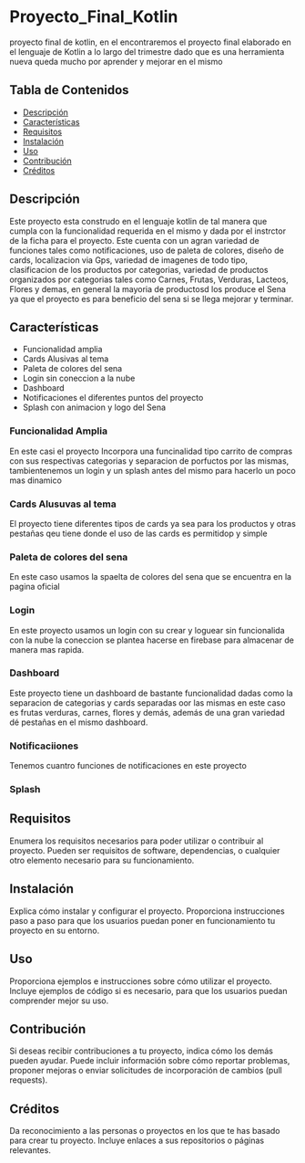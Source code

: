 # 
 

# Proyecto_Final_Kotlin

proyecto final de kotlin, en el encontraremos el proyecto final elaborado en el lenguaje de Kotlin a lo largo del trimestre dado que es una herramienta nueva queda mucho por aprender y mejorar en el mismo 

## Tabla de Contenidos
- [Descripción](#descripción)
- [Características](#características)
- [Requisitos](#requisitos)
- [Instalación](#instalación)
- [Uso](#uso)
- [Contribución](#contribución)
- [Créditos](#créditos)

## Descripción

Este proyecto esta construdo en el lenguaje kotlin de tal manera que cumpla con la funcionalidad requerida en  el mismo y dada por el instrctor de la ficha para  el proyecto. Este cuenta con un agran variedad de funciones tales como notificaciones, uso de paleta de colores, diseño de cards, localizacion via Gps, variedad de imagenes de todo tipo, clasificacion de los productos por categorias, variedad de productos organizados por categorias tales como Carnes, Frutas, Verduras, Lacteos, Flores y demas, en general la mayoria de productosd los produce el Sena ya que el proyecto es para beneficio del sena si se llega mejorar y terminar. 

## Características

* Funcionalidad amplia
* Cards Alusivas al tema
* Paleta de colores del sena
* Login sin coneccion a la nube 
* Dashboard 
* Notificaciones el diferentes puntos del proyecto
* Splash con animacion y logo del Sena



### Funcionalidad Amplia 

En este casi el proyecto Incorpora una funcinalidad tipo carrito de compras con sus respectivas categorias y separacion de porfuctos por las mismas, tambientenemos un login y un splash antes del mismo para hacerlo un poco mas dinamico 


### Cards Alusuvas al tema 

El proyecto tiene diferentes tipos de cards ya sea para los productos y otras pestañas qeu tiene donde el uso de las cards es permitidop y simple 

### Paleta de colores del sena 

En este caso usamos la spaelta de colores del sena que se encuentra en la pagina oficial 

### Login 

En este proyecto usamos un  login con su crear y loguear sin funcionalida con la nube la coneccion se plantea hacerse en firebase para almacenar de manera mas rapida.


### Dashboard 

Este proyecto tiene un dashboard de bastante funcionalidad dadas como la separacion de categorias y cards separadas oor las mismas en este caso es frutas verduras, carnes, flores y demás, además de una gran variedad dé pestañas en el mismo dashboard.


### Notificaciiones 

Tenemos cuantro funciones de notificaciones en este proyecto 


### Splash 



## Requisitos

Enumera los requisitos necesarios para poder utilizar o contribuir al proyecto. Pueden ser requisitos de software, dependencias, o cualquier otro elemento necesario para su funcionamiento.

## Instalación

Explica cómo instalar y configurar el proyecto. Proporciona instrucciones paso a paso para que los usuarios puedan poner en funcionamiento tu proyecto en su entorno.

## Uso

Proporciona ejemplos e instrucciones sobre cómo utilizar el proyecto. Incluye ejemplos de código si es necesario, para que los usuarios puedan comprender mejor su uso.

## Contribución

Si deseas recibir contribuciones a tu proyecto, indica cómo los demás pueden ayudar. Puede incluir información sobre cómo reportar problemas, proponer mejoras o enviar solicitudes de incorporación de cambios (pull requests).

## Créditos

Da reconocimiento a las personas o proyectos en los que te has basado para crear tu proyecto. Incluye enlaces a sus repositorios o páginas relevantes.
